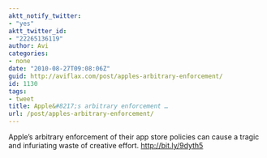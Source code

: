```yaml
---
aktt_notify_twitter:
- "yes"
aktt_twitter_id:
- "22265136119"
author: Avi
categories:
- none
date: "2010-08-27T09:08:06Z"
guid: http://aviflax.com/post/apples-arbitrary-enforcement/
id: 1130
tags:
- tweet
title: Apple&#8217;s arbitrary enforcement …
url: /post/apples-arbitrary-enforcement/
---
```

Apple&#8217;s arbitrary enforcement of their app store policies can cause a tragic and infuriating waste of creative effort. <a href="http://bit.ly/9dyth5" rel="nofollow">http://bit.ly/9dyth5</a>